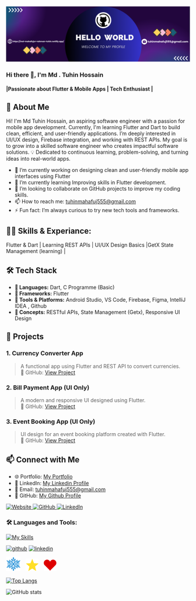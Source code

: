 ![|Passionate about Flutter & Mobile Apps | Tech Enthusiast | ](https://github.com/Mahafujmr/Mahafujmr/blob/main/Github%20banner.png?raw=true)

### Hi there 👋, I'm Md . Tuhin Hossain
#### |Passionate about Flutter & Mobile Apps | Tech Enthusiast | 

## 🚀 About Me
Hi! I'm Md Tuhin Hossain, an aspiring software engineer with a passion for mobile app development. Currently, I'm learning Flutter and Dart to build clean, efficient, and user-friendly applications.
I’m deeply interested in UI/UX design, Firebase integration, and working with REST APIs. My goal is to grow into a skilled software engineer who creates impactful software solutions.
💡 Dedicated to continuous learning, problem-solving, and turning ideas into real-world apps.

- 🔭 I’m currently working on  designing clean and user-friendly mobile app interfaces using Flutter 
- 🌱 I’m currently learning Improving skills in Flutter development. 
- 👯 I’m looking to collaborate on GitHub projects to improve my coding skills. 
- 📫 How to reach me: tuhinmahafuj555@gmail.com 
- ⚡ Fun fact: I’m always curious to try new tech tools and frameworks.


## 👨‍💻 Skills & Experiance:
  Flutter & Dart | Learning REST APIs | UI/UX Design Basics |GetX State Management (learning) |

## 🛠️ Tech Stack

- **🔹 Languages:** Dart, C Programme (Basic)  
- **🔹 Frameworks:** Flutter  
- **🔹 Tools & Platforms:** Android Studio, VS Code, Firebase, Figma, IntelliJ IDEA , Github 
- **🔹 Concepts:** RESTful APIs, State Management (Getx), Responsive UI Design

  
## 📂 Projects

### 1. Currency Converter App  
> A functional app using Flutter and REST API to convert currencies.  
🔗 GitHub: [View Project](https://github.com/Mahafujmr/currency-converter-app)

### 2. Bill Payment App (UI Only)  
> A modern and responsive UI designed using Flutter.  
🔗 GitHub: [View Project](https://github.com/Mahafujmr/Bill_Payment_App_Ui)

### 3. Event Booking App (UI Only)  
> UI design for an event booking platform created with Flutter.  
🔗 GitHub: [View Project](https://github.com/Mahafujmr/Event_Booking_App_UI)
  


## 📫 Connect with Me

- 🌐 Portfolio: [My Portfolio](https://md-mahafujur-rahman-tuhin.netlify.app/)
- 💼 LinkedIn: [My Linkedin Profile](https://www.linkedin.com/in/mr-tuhin-learning/)  
- 💌 Email: tuhinmahafuj555@gmail.com  
- 🔗 GitHub: [My Github Profile](https://github.com/Mahafujmr)


<p align="left">
  <!-- 🌐 Website -->
  <a href="https://md-mahafujur-rahman-tuhin.netlify.app/" target="_blank">
    <img src="https://img.shields.io/badge/Website-000000?style=for-the-badge&logo=google-chrome&logoColor=white" alt="Website">
  </a>

  <!-- 🐱 GitHub -->
  <a href="https://github.com/Mahafujmr" target="_blank">
    <img src="https://img.shields.io/badge/GitHub-181717?style=for-the-badge&logo=github&logoColor=white" alt="GitHub">
  </a>

  <!-- 💼 LinkedIn -->
  <a href="https://www.linkedin.com/in/mr-tuhin-learning/" target="_blank">
    <img src="https://img.shields.io/badge/LinkedIn-0077B5?style=for-the-badge&logo=linkedin&logoColor=white" alt="LinkedIn">
  </a>
</p>


### 🛠️ Languages and Tools:
[![My Skills](https://skillicons.dev/icons?i=flutter,dart,firebase,github,git,postman,figma,c,idea,notion,=5)](https://skillicons.dev)


[<img src='https://cdn.jsdelivr.net/npm/simple-icons@3.0.1/icons/github.svg' alt='github' height='40'>](https://github.com/Mahafujmr)  [<img src='https://cdn.jsdelivr.net/npm/simple-icons@3.0.1/icons/linkedin.svg' alt='linkedin' height='40'>](https://www.linkedin.com/in/mr-tuhin-learning/)  

<a href='https://archiveprogram.github.com/'><img src='https://raw.githubusercontent.com/acervenky/animated-github-badges/master/assets/acbadge.gif' width='40' height='40'></a> <a href='https://stars.github.com/'><img src='https://raw.githubusercontent.com/acervenky/animated-github-badges/master/assets/starbadge.gif' width='35' height='35'></a> <a href='https://docs.github.com/en/github/supporting-the-open-source-community-with-github-sponsors'><img src='https://raw.githubusercontent.com/acervenky/animated-github-badges/master/assets/sponsorbadge.gif' width='35' height='35'></a> 

[![Top Langs](https://github-readme-stats.vercel.app/api/top-langs/?username=Mahafujmr)](https://github.com/anuraghazra/github-readme-stats)


![GitHub stats](https://github-readme-stats.vercel.app/api?username=Mahafujmr&show_icons=true&count_private=true) 
 

